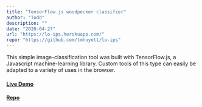 ```yaml
---
title: "TensorFlow.js woodpecker classifier"
author: "Todd"
description: ""
date: "2020-04-27"
url: "https://lo-ips.herokuapp.com/"
repo: "https://github.com/tmhuyett/lo-ips"
---
```


This simple image-classification tool was built with TensorFlow.js, a Javascript machine-learning library. Custom tools of this type can easily be adapted to a variety of uses in the browser.

#### [Live Demo](https://lo-ips.herokuapp.com/) &nbsp;&nbsp;&nbsp;&nbsp;

#### [Repo](https://github.com/prokopious/lo-ips)

